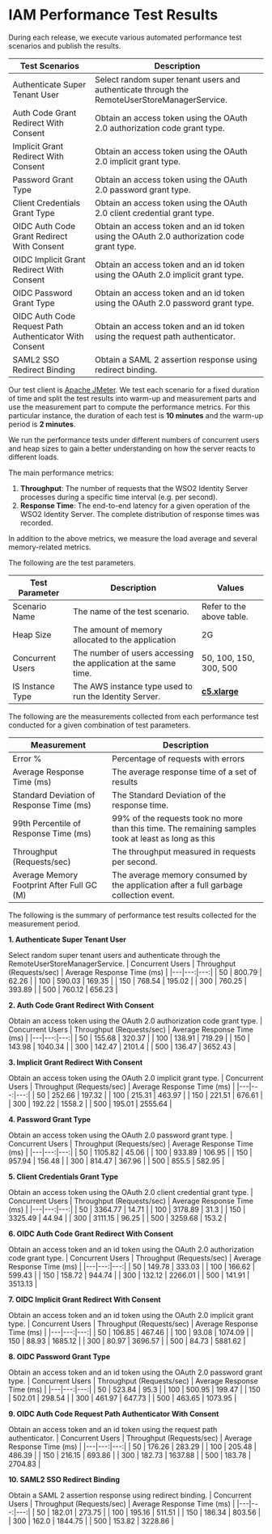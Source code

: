 # IAM Performance Test Results

During each release, we execute various automated performance test scenarios and publish the results.

| Test Scenarios | Description |
| --- | --- |
| Authenticate Super Tenant User | Select random super tenant users and authenticate through the RemoteUserStoreManagerService. |
| Auth Code Grant Redirect With Consent | Obtain an access token using the OAuth 2.0 authorization code grant type. |
| Implicit Grant Redirect With Consent | Obtain an access token using the OAuth 2.0 implicit grant type. |
| Password Grant Type | Obtain an access token using the OAuth 2.0 password grant type. |
| Client Credentials Grant Type | Obtain an access token using the OAuth 2.0 client credential grant type. |
| OIDC Auth Code Grant Redirect With Consent | Obtain an access token and an id token using the OAuth 2.0 authorization code grant type. |
| OIDC Implicit Grant Redirect With Consent | Obtain an access token and an id token using the OAuth 2.0 implicit grant type. |
| OIDC Password Grant Type | Obtain an access token and an id token using the OAuth 2.0 password grant type. |
| OIDC Auth Code Request Path Authenticator With Consent | Obtain an access token and an id token using the request path authenticator. |
| SAML2 SSO Redirect Binding | Obtain a SAML 2 assertion response using redirect binding. |

Our test client is [Apache JMeter](https://jmeter.apache.org/index.html). We test each scenario for a fixed duration of
time and split the test results into warm-up and measurement parts and use the measurement part to compute the
performance metrics. For this particular instance, the duration of each test is **10 minutes** and the warm-up period is **2 minutes**.

We run the performance tests under different numbers of concurrent users and heap sizes to gain a better understanding on how the server reacts to different loads.

The main performance metrics:

1. **Throughput**: The number of requests that the WSO2 Identity Server processes during a specific time interval (e.g. per second).
2. **Response Time**: The end-to-end latency for a given operation of the WSO2 Identity Server. The complete distribution of response times was recorded.

In addition to the above metrics, we measure the load average and several memory-related metrics.

The following are the test parameters.

| Test Parameter | Description | Values |
| --- | --- | --- |
| Scenario Name | The name of the test scenario. | Refer to the above table. |
| Heap Size | The amount of memory allocated to the application | 2G |
| Concurrent Users | The number of users accessing the application at the same time. | 50, 100, 150, 300, 500 |
| IS Instance Type | The AWS instance type used to run the Identity Server. | [**c5.xlarge**](https://aws.amazon.com/ec2/instance-types/) |

The following are the measurements collected from each performance test conducted for a given combination of
test parameters.

| Measurement | Description |
| --- | --- |
| Error % | Percentage of requests with errors |
| Average Response Time (ms) | The average response time of a set of results |
| Standard Deviation of Response Time (ms) | The Standard Deviation of the response time. |
| 99th Percentile of Response Time (ms) | 99% of the requests took no more than this time. The remaining samples took at least as long as this |
| Throughput (Requests/sec) | The throughput measured in requests per second. |
| Average Memory Footprint After Full GC (M) | The average memory consumed by the application after a full garbage collection event. |

The following is the summary of performance test results collected for the measurement period.



**1. Authenticate Super Tenant User**

Select random super tenant users and authenticate through the RemoteUserStoreManagerService.
|  Concurrent Users | Throughput (Requests/sec) | Average Response Time (ms) |
|---|---:|---:|
|  50 | 800.79 | 62.26 |
|  100 | 590.03 | 169.35 |
|  150 | 768.54 | 195.02 |
|  300 | 760.25 | 393.89 |
|  500 | 760.12 | 656.23 |

**2. Auth Code Grant Redirect With Consent**

Obtain an access token using the OAuth 2.0 authorization code grant type.
|  Concurrent Users | Throughput (Requests/sec) | Average Response Time (ms) |
|---|---:|---:|
|  50 | 155.68 | 320.37 |
|  100 | 138.91 | 719.29 |
|  150 | 143.98 | 1040.34 |
|  300 | 142.47 | 2101.4 |
|  500 | 136.47 | 3652.43 |

**3. Implicit Grant Redirect With Consent**

Obtain an access token using the OAuth 2.0 implicit grant type.
|  Concurrent Users | Throughput (Requests/sec) | Average Response Time (ms) |
|---|---:|---:|
|  50 | 252.66 | 197.32 |
|  100 | 215.31 | 463.97 |
|  150 | 221.51 | 676.61 |
|  300 | 192.22 | 1558.2 |
|  500 | 195.01 | 2555.64 |

**4. Password Grant Type**

Obtain an access token using the OAuth 2.0 password grant type.
|  Concurrent Users | Throughput (Requests/sec) | Average Response Time (ms) |
|---|---:|---:|
|  50 | 1105.82 | 45.06 |
|  100 | 933.89 | 106.95 |
|  150 | 957.94 | 156.48 |
|  300 | 814.47 | 367.96 |
|  500 | 855.5 | 582.95 |

**5. Client Credentials Grant Type**

Obtain an access token using the OAuth 2.0 client credential grant type.
|  Concurrent Users | Throughput (Requests/sec) | Average Response Time (ms) |
|---|---:|---:|
|  50 | 3364.77 | 14.71 |
|  100 | 3178.89 | 31.3 |
|  150 | 3325.49 | 44.94 |
|  300 | 3111.15 | 96.25 |
|  500 | 3259.68 | 153.2 |

**6. OIDC Auth Code Grant Redirect With Consent**

Obtain an access token and an id token using the OAuth 2.0 authorization code grant type.
|  Concurrent Users | Throughput (Requests/sec) | Average Response Time (ms) |
|---|---:|---:|
|  50 | 149.78 | 333.03 |
|  100 | 166.62 | 599.43 |
|  150 | 158.72 | 944.74 |
|  300 | 132.12 | 2266.01 |
|  500 | 141.91 | 3513.13 |

**7. OIDC Implicit Grant Redirect With Consent**

Obtain an access token and an id token using the OAuth 2.0 implicit grant type.
|  Concurrent Users | Throughput (Requests/sec) | Average Response Time (ms) |
|---|---:|---:|
|  50 | 106.85 | 467.46 |
|  100 | 93.08 | 1074.09 |
|  150 | 88.93 | 1685.12 |
|  300 | 80.97 | 3696.57 |
|  500 | 84.73 | 5881.62 |

**8. OIDC Password Grant Type**

Obtain an access token and an id token using the OAuth 2.0 password grant type.
|  Concurrent Users | Throughput (Requests/sec) | Average Response Time (ms) |
|---|---:|---:|
|  50 | 523.84 | 95.3 |
|  100 | 500.95 | 199.47 |
|  150 | 502.01 | 298.54 |
|  300 | 461.97 | 647.73 |
|  500 | 463.65 | 1073.95 |

**9. OIDC Auth Code Request Path Authenticator With Consent**

Obtain an access token and an id token using the request path authenticator.
|  Concurrent Users | Throughput (Requests/sec) | Average Response Time (ms) |
|---|---:|---:|
|  50 | 176.26 | 283.29 |
|  100 | 205.48 | 486.39 |
|  150 | 216.15 | 693.86 |
|  300 | 182.73 | 1637.88 |
|  500 | 183.78 | 2704.83 |

**10. SAML2 SSO Redirect Binding**

Obtain a SAML 2 assertion response using redirect binding.
|  Concurrent Users | Throughput (Requests/sec) | Average Response Time (ms) |
|---|---:|---:|
|  50 | 182.01 | 273.75 |
|  100 | 195.16 | 511.51 |
|  150 | 186.34 | 803.56 |
|  300 | 162.0 | 1844.75 |
|  500 | 153.82 | 3228.86 |
